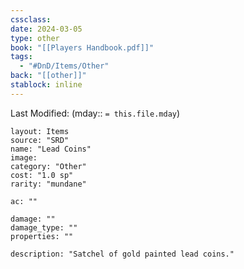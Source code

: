 ```yaml
---
cssclass: 
date: 2024-03-05
type: other
book: "[[Players Handbook.pdf]]"
tags:
  - "#DnD/Items/Other"
back: "[[other]]"
stablock: inline
---
```

Last Modified: (mday:: `= this.file.mday`)


```statblock
layout: Items
source: "SRD"
name: "Lead Coins"
image: 
category: "Other"
cost: "1.0 sp"
rarity: "mundane"

ac: ""

damage: ""
damage_type: ""
properties: ""

description: "Satchel of gold painted lead coins."
```